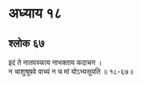 # अध्याय १८

## श्लोक ६७

इदं ते नातपस्काय नाभक्ताय कदाचन ।<br>न चाशुश्रूषवे वाच्यं न च मां योऽभ्यसूयति ॥ १८-६७॥<br><br>

